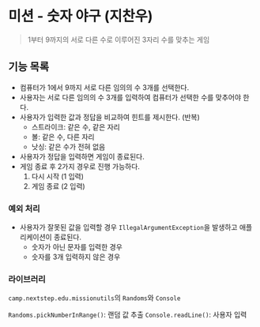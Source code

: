# 미션 - 숫자 야구 (지찬우)

> 1부터 9까지의 서로 다른 수로 이루어진 3자리 수를 맞추는 게임

## 기능 목록

- 컴퓨터가 1에서 9까지 서로 다른 임의의 수 3개를 선택한다.
- 사용자는 서로 다른 임의의 수 3개를 입력하여 컴퓨터가 선택한 수를 맞추어야 한다.
- 사용자가 입력한 값과 정답을 비교하여 힌트를 제시한다. (반복)
    - 스트라이크: 같은 수, 같은 자리
    - 볼: 같은 수, 다른 자리
    - 낫싱: 같은 수가 전혀 없음
- 사용자가 정답을 입력하면 게임이 종료된다.
- 게임 종료 후 2가지 경우로 진행 가능하다.
    1. 다시 시작 (1 입력)
    2. 게임 종료 (2 입력)

### 예외 처리

- 사용자가 잘못된 값을 입력할 경우 `IllegalArgumentException`을 발생하고 애플리케이션이 종료된다.
    - 숫자가 아닌 문자를 입력한 경우
    - 숫자를 3개 입력하지 않은 경우

### 라이브러리

`camp.nextstep.edu.missionutils`의 `Randoms`와 `Console`

`Randoms.pickNumberInRange()`: 랜덤 값 추출
`Console.readLine()`: 사용자 입력

